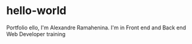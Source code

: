 # hello-world
Portfolio
ello, I'm
Alexandre Ramahenina.
I'm in Front end and Back end Web Developer training
